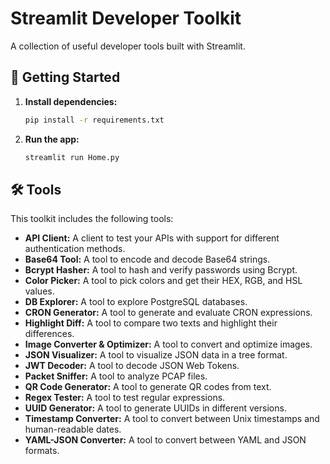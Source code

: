 # Streamlit Developer Toolkit

A collection of useful developer tools built with Streamlit.

## 🚀 Getting Started

1.  **Install dependencies:**

    ```bash
    pip install -r requirements.txt
    ```

2.  **Run the app:**

    ```bash
    streamlit run Home.py
    ```

## 🛠️ Tools

This toolkit includes the following tools:

- **API Client:** A client to test your APIs with support for different authentication methods.
- **Base64 Tool:** A tool to encode and decode Base64 strings.
- **Bcrypt Hasher:** A tool to hash and verify passwords using Bcrypt.
- **Color Picker:** A tool to pick colors and get their HEX, RGB, and HSL values.
- **DB Explorer:** A tool to explore PostgreSQL databases.
- **CRON Generator:** A tool to generate and evaluate CRON expressions.
- **Highlight Diff:** A tool to compare two texts and highlight their differences.
- **Image Converter & Optimizer:** A tool to convert and optimize images.
- **JSON Visualizer:** A tool to visualize JSON data in a tree format.
- **JWT Decoder:** A tool to decode JSON Web Tokens.
- **Packet Sniffer:** A tool to analyze PCAP files.
- **QR Code Generator:** A tool to generate QR codes from text.
- **Regex Tester:** A tool to test regular expressions.
- **UUID Generator:** A tool to generate UUIDs in different versions.
- **Timestamp Converter:** A tool to convert between Unix timestamps and human-readable dates.
- **YAML-JSON Converter:** A tool to convert between YAML and JSON formats.
